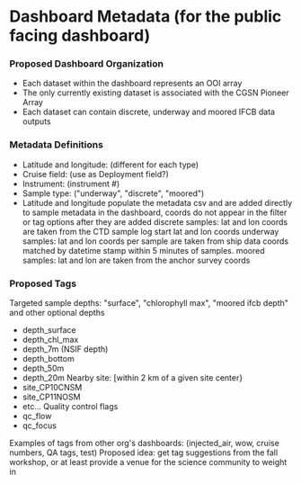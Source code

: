 # Dashboard Metadata (for the public facing dashboard)

### Proposed Dashboard Organization
- Each dataset within the dashboard represents an OOI array
- The only currently existing dataset is associated with the CGSN Pioneer Array
- Each dataset can contain discrete, underway and moored IFCB data outputs


### Metadata Definitions 
- Latitude and longitude: (different for each type)
- Cruise field: (use as Deployment field?)
- Instrument: (instrument #)
- Sample type: ("underway", "discrete", "moored")
- Latitude and longitude populate the metadata csv and are added directly to sample metadata in the dashboard, coords do not appear in the filter or tag options after they are added
      discrete samples: lat and lon coords are taken from the CTD sample log start lat and lon coords 
      underway samples: lat and lon coords per sample are taken from ship data coords matched by datetime stamp within 5 minutes of samples.
      moored samples: lat and lon are taken from the anchor survey coords


### Proposed Tags
Targeted sample depths: "surface", "chlorophyll max", "moored ifcb depth" and other optional depths
- depth_surface
- depth_chl_max
- depth_7m (NSIF depth)
- depth_bottom
- depth_50m
- depth_20m
Nearby site: [within 2 km of a given site center}
- site_CP10CNSM
- site_CP11NOSM
- etc...
Quality control flags
- qc_flow
- qc_focus

Examples of tags from other org's dashboards: (injected_air, wow, cruise numbers, QA tags, test)
Proposed idea: get tag suggestions from the fall workshop, or at least provide a venue for the science community to weight in 




